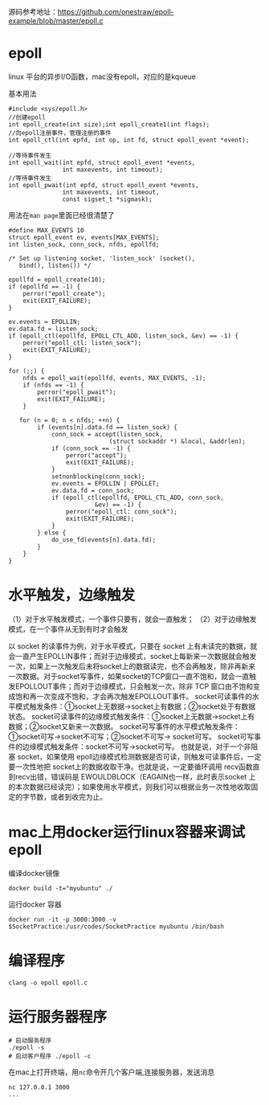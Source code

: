 
源码参考地址：https://github.com/onestraw/epoll-example/blob/master/epoll.c
# epoll
linux 平台的异步I/O函数，mac没有epoll，对应的是kqueue

基本用法
```
#include <sys/epoll.h>
//创建epoll
int epoll_create(int size);int epoll_create1(int flags);
//向epoll注册事件，管理注册的事件
int epoll_ctl(int epfd, int op, int fd, struct epoll_event *event);

//等待事件发生
int epoll_wait(int epfd, struct epoll_event *events,
               int maxevents, int timeout);
//等待事件发生
int epoll_pwait(int epfd, struct epoll_event *events,
               int maxevents, int timeout,
               const sigset_t *sigmask);
```

用法在`man page`里面已经很清楚了
```
#define MAX_EVENTS 10
struct epoll_event ev, events[MAX_EVENTS];
int listen_sock, conn_sock, nfds, epollfd;

/* Set up listening socket, 'listen_sock' (socket(),
   bind(), listen()) */

epollfd = epoll_create(10);
if (epollfd == -1) {
    perror("epoll_create");
    exit(EXIT_FAILURE);
}

ev.events = EPOLLIN;
ev.data.fd = listen_sock;
if (epoll_ctl(epollfd, EPOLL_CTL_ADD, listen_sock, &ev) == -1) {
    perror("epoll_ctl: listen_sock");
    exit(EXIT_FAILURE);
}

for (;;) {
    nfds = epoll_wait(epollfd, events, MAX_EVENTS, -1);
    if (nfds == -1) {
        perror("epoll_pwait");
        exit(EXIT_FAILURE);
    }

   for (n = 0; n < nfds; ++n) {
        if (events[n].data.fd == listen_sock) {
            conn_sock = accept(listen_sock,
                            (struct sockaddr *) &local, &addrlen);
            if (conn_sock == -1) {
                perror("accept");
                exit(EXIT_FAILURE);
            }
            setnonblocking(conn_sock);
            ev.events = EPOLLIN | EPOLLET;
            ev.data.fd = conn_sock;
            if (epoll_ctl(epollfd, EPOLL_CTL_ADD, conn_sock,
                        &ev) == -1) {
                perror("epoll_ctl: conn_sock");
                exit(EXIT_FAILURE);
            }
        } else {
            do_use_fd(events[n].data.fd);
        }
    }
}

```

# 水平触发，边缘触发

（1）对于水平触发模式，一个事件只要有，就会一直触发；
（2）对于边缘触发模式，在一个事件从无到有时才会触发


以 socket 的读事件为例，对于水平模式，只要在 socket 上有未读完的数据，就会一直产生EPOLLIN事件；而对于边缘模式，socket上每新来一次数据就会触发一次，如果上一次触发后未将socket上的数据读完，也不会再触发，除非再新来一次数据。对于socket写事件，如果socket的TCP窗口一直不饱和，就会一直触发EPOLLOUT事件；而对于边缘模式，只会触发一次，除非 TCP 窗口由不饱和变成饱和再一次变成不饱和，才会再次触发EPOLLOUT事件。
socket可读事件的水平模式触发条件：①socket上无数据→socket上有数据；②socket处于有数据状态。
socket可读事件的边缘模式触发条件：①socket上无数据→socket上有数据；②socket又新来一次数据。
socket可写事件的水平模式触发条件：①socket可写→socket不可写；②socket不可写→ socket可写。
socket可写事件的边缘模式触发条件：socket不可写→socket可写。
也就是说，对于一个非阻塞 socket，如果使用 epoll边缘模式检测数据是否可读，则触发可读事件后，一定要一次性地把 socket上的数据收取干净。也就是说，一定要循环调用 recv函数直到recv出错，错误码是 EWOULDBLOCK（EAGAIN也一样，此时表示socket 上的本次数据已经读完）；如果使用水平模式，则我们可以根据业务一次性地收取固定的字节数，或者到收完为止。


# mac上用docker运行linux容器来调试epoll

编译docker镜像
```
docker build -t="myubuntu" ./
```
运行docker 容器
```
docker run -it -p 3000:3000 -v $SocketPractice:/usr/codes/SocketPractice myubuntu /bin/bash
```

# 编译程序
```
clang -o epoll epoll.c
```

# 运行服务器程序
```
# 启动服务程序
./epoll -s 
# 启动客户程序 ./epoll -c
```
在mac上打开终端，用`nc`命令开几个客户端,连接服务器，发送消息
```
nc 127.0.0.1 3000
...
```




